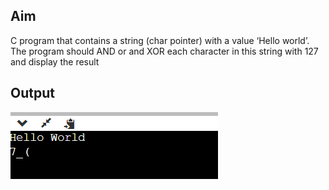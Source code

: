 ## Aim
C program that contains a string (char pointer) with a value ‘Hello world’. The program should AND or and XOR each character in this string with 127 and display the result

## Output
![image](output2.png)
